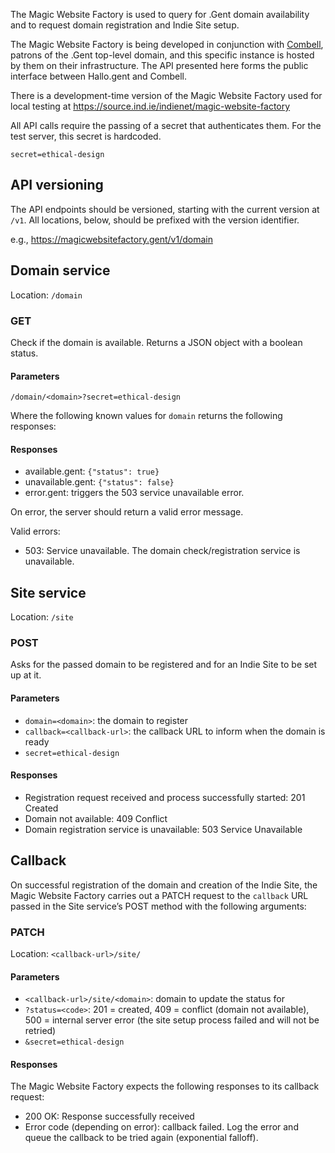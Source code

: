 The Magic Website Factory is used to query for .Gent domain availability and to request domain registration and Indie Site setup.

The Magic Website Factory is being developed in conjunction with [Combell](http://combell.gent), patrons of the .Gent top-level domain, and this specific instance is hosted by them on their infrastructure. The API presented here forms the public interface between Hallo.gent and Combell.

There is a development-time version of the Magic Website Factory used for local testing at https://source.ind.ie/indienet/magic-website-factory

All API calls require the passing of a secret that authenticates them. For the test server, this secret is hardcoded.

`secret=ethical-design`

## API versioning

The API endpoints should be versioned, starting with the current version at `/v1`. All locations, below, should be prefixed with the version identifier.

e.g., https://magicwebsitefactory.gent/v1/domain

## Domain service

Location: `/domain`

### GET

Check if the domain is available. Returns a JSON object with a boolean status.

#### Parameters

`/domain/<domain>?secret=ethical-design`

Where the following known values for `domain` returns the following responses:

#### Responses

* available.gent: `{"status": true}`
* unavailable.gent: `{"status": false}`
* error.gent: triggers the 503 service unavailable error.

On error, the server should return a valid error message.

Valid errors:

* 503: Service unavailable. The domain check/registration service is unavailable.

## Site service

Location: `/site`

### POST

Asks for the passed domain to be registered and for an Indie Site to be set up at it.

#### Parameters

* `domain=<domain>`: the domain to register
* `callback=<callback-url>`: the callback URL to inform when the domain is ready
* `secret=ethical-design`

#### Responses

* Registration request received and process successfully started: 201 Created 
* Domain not available: 409 Conflict
* Domain registration service is unavailable: 503 Service Unavailable

## Callback

On successful registration of the domain and creation of the Indie Site, the Magic Website Factory carries out a PATCH request to the `callback` URL passed in the Site service’s POST method with the following arguments:

### PATCH

Location: `<callback-url>/site/`

#### Parameters

* `<callback-url>/site/<domain>`: domain to update the status for
* `?status=<code>`: 201 = created, 409 = conflict (domain not available), 500 = internal server error (the site setup process failed and will not be retried)
* `&secret=ethical-design`

#### Responses

The Magic Website Factory expects the following responses to its callback request:

* 200 OK: Response successfully received
* Error code (depending on error): callback failed. Log the error and queue the callback to be tried again (exponential falloff).